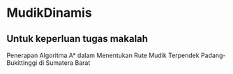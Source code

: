 # MudikDinamis

## Untuk keperluan tugas makalah

Penerapan Algoritma A* dalam Menentukan Rute 
Mudik Terpendek Padang-Bukittinggi di Sumatera 
Barat 
